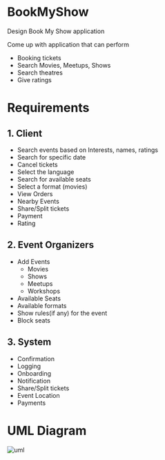 # BookMyShow
Design Book My Show application

Come up with application that can perform

- Booking tickets
- Search Movies, Meetups, Shows
- Search theatres
- Give ratings

# Requirements
## 1. Client 
- Search events based on Interests, names, ratings
- Search for specific date
- Cancel tickets
- Select the language
- Search for available seats
- Select a format (movies)
- View Orders
- Nearby Events
- Share/Split tickets
- Payment
- Rating 

## 2. Event Organizers
- Add Events
  - Movies
  - Shows
  - Meetups
  - Workshops
- Available Seats
- Available formats
- Show rules(if any) for the event
- Block seats

## 3. System
- Confirmation
- Logging
- Onboarding
- Notification
- Share/Split tickets
- Event Location
- Payments


# UML Diagram
![uml](https://user-images.githubusercontent.com/69783812/236660957-07da070d-1577-4a8c-a825-f07e761a5213.png)




